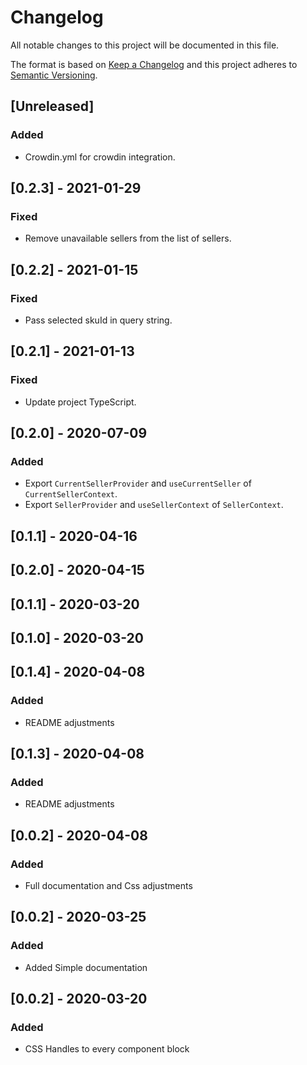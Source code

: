 # Changelog

All notable changes to this project will be documented in this file.

The format is based on [Keep a Changelog](http://keepachangelog.com/en/1.0.0/)
and this project adheres to [Semantic Versioning](http://semver.org/spec/v2.0.0.html).

## [Unreleased]

### Added 
- Crowdin.yml for crowdin integration.

## [0.2.3] - 2021-01-29
### Fixed
- Remove unavailable sellers from the list of sellers.

## [0.2.2] - 2021-01-15

### Fixed
- Pass selected skuId in query string.

## [0.2.1] - 2021-01-13

### Fixed
- Update project TypeScript.

## [0.2.0] - 2020-07-09

### Added

- Export `CurrentSellerProvider` and `useCurrentSeller` of `CurrentSellerContext`.
- Export `SellerProvider` and `useSellerContext` of `SellerContext`.

## [0.1.1] - 2020-04-16

## [0.2.0] - 2020-04-15

## [0.1.1] - 2020-03-20

## [0.1.0] - 2020-03-20

## [0.1.4] - 2020-04-08

### Added

- README adjustments

## [0.1.3] - 2020-04-08

### Added

- README adjustments

## [0.0.2] - 2020-04-08

### Added

- Full documentation and Css adjustments

## [0.0.2] - 2020-03-25

### Added

- Added Simple documentation

## [0.0.2] - 2020-03-20

### Added

- CSS Handles to every component block

